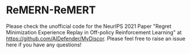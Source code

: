 # ReMERN-ReMERT
Please check the unofficial code for the NeurIPS 2021 Paper "Regret Minimization Experience Replay in Off-policy Reinforcement Learning" at https://github.com/AIDefender/MyDiscor. Please feel free to raise an issue here if you have any questions!
